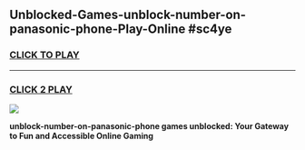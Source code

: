 
## Unblocked-Games-unblock-number-on-panasonic-phone-Play-Online #sc4ye
<h3>
<a href="https://news.freeplayer.one?title=unblock-number-on-panasonic-phone&ref=3">CLICK TO PLAY</a></h3>
<hr>

<h3>
<a href="https://news.freeplayer.one?title=unblock-number-on-panasonic-phone&ref=3">CLICK 2 PLAY</a>
  
</h3>

<a href="https://news.freeplayer.one?title=unblock-number-on-panasonic-phone&ref=3"><img src="https://clearcache.store/games.png"></a>


**unblock-number-on-panasonic-phone games unblocked: Your Gateway to Fun and Accessible Online Gaming**
